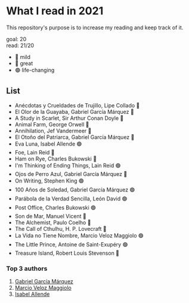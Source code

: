 # What I read in 2021

This repository's purpose is to increase my reading and keep track of it.

goal: 20 \
read: 21/20

- 🔴 mild
- 🔵 great
- 🟢 life-changing

## List

- Anécdotas y Crueldades de Trujillo, Lipe Collado 🔴
- El Olor de la Guayaba, Gabriel García Márquez 🔵
- A Study in Scarlet, Sir Arthur Conan Doyle 🔵
- Animal Farm, George Orwell 🔵
- Annihilation, Jef Vandermeer 🔵
- El Otoño del Patriarca, Gabriel García Márquez 🔵
- Eva Luna, Isabel Allende 🟢
- Foe, Lain Reid 🔵
- Ham on Rye, Charles Bukowski 🔵
- I'm Thinking of Ending Things, Lain Reid 🟢
- Ojos de Perro Azul, Gabriel García Márquez 🔵
- On Writing, Stephen King 🟢
- 100 Años de Soledad, Gabriel García Márquez 🟢
- Parábola de la Verdad Sencilla, León David 🟢
- Post Office, Charles Bukowski 🟢
- Son de Mar, Manuel Vicent 🔵
- The Alchemist, Paulo Coelho 🔵
- The Call of Cthulhu, H. P. Lovecraft 🔴
- La Vida no Tiene Nombre, Marcio Veloz Maggiolo 🟢
- The Little Prince, Antoine de Saint-Exupéry 🟢
- Treasure Island, Robert Louis Stevenson 🔴

### Top 3 authors

1. [Gabriel García Márquez](https://en.wikipedia.org/wiki/Gabriel_Garc%C3%ADa_M%C3%A1rquez)
2. [Marcio Veloz Maggiolo](https://en.wikipedia.org/wiki/Marcio_Veloz_Maggiolo)
3. [Isabel Allende](https://en.wikipedia.org/wiki/Isabel_Allende)
